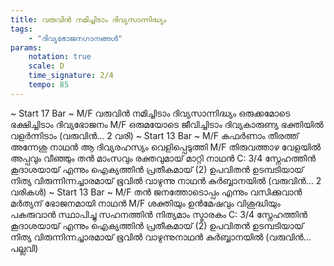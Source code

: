 ```yaml
---
title: വരുവിൻ നമിച്ചിടാം ദിവ്യസാന്നിദ്ധ്യം
tags:
    - "ദിവ്യഭോജനഗാനങ്ങൾ"
params:
    notation: true
    scale: D
    time_signature: 2/4
    tempo: 85
---
```

~ Start 17 Bar ~
M/F
വരുവിൻ നമിച്ചിടാം ദിവ്യസാന്നിദ്ധ്യം
ഒരുക്കമോടെ ഭക്ഷിച്ചിടാം ദിവ്യഭോജനം
M/F
ഒരുമയോടെ ജീവിച്ചിടാം ദിവ്യകാരുണ്യ
ഭക്തിയിൽ വളർന്നിടാം
(വരുവിൻ... 2 വരി)
~ Start 13 Bar ~
M/F
കഫർണാം തീരത്ത് അന്നേശു നാഥൻ
ആ ദിവ്യരഹസ്യം വെളിപ്പെടുത്തി
M/F
തിരുവത്താഴ വേളയിൽ അപ്പവും വീഞ്ഞും തൻ
മാംസവും രക്തവുമായ് മാറ്റി നാഥൻ
C: 3/4
സ്നേഹത്തിൻ കൂദാശയായ് എന്നും
ഐക്യത്തിൻ പ്രതീകമായ് (2)
ഉപവിതൻ ഉടമ്പടിയായ് നിത്യ
വിരുന്നിന്നച്ചാരമായ്
ഭൂവിൽ വാഴുന്നു നാഥൻ കുർബ്ബാനയിൽ
(വരുവിൻ... 2 വരികൾ)
~ Start 13 Bar ~
M/F
തൻ ജനത്തോടൊപ്പം എന്നും വസിക്കുവാൻ
മർത്യന് ഭോജനമായി നാഥൻ
M/F
ശക്തിയും ഉൻമേഷവും വിശുദ്ധിയും പകരുവാൻ
സ്ഥാപിച്ചു സഹനത്തിൻ നിത്യമാം സ്മാരകം
C: 3/4
സ്നേഹത്തിൻ കൂദാശയായ് എന്നും
ഐക്യത്തിൻ പ്രതീകമായ് (2) 
ഉപവിതൻ ഉടമ്പടിയായ് നിത്യ
വിരുന്നിന്നച്ചാരമായ് ഭൂവിൽ വാഴുന്നുനാഥൻ കുർബ്ബാനയിൽ
(വരുവിൻ... പല്ലവി)
